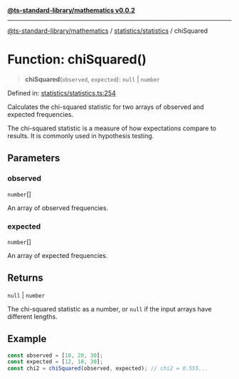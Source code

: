 [**@ts-standard-library/mathematics v0.0.2**](../../../README.md)

***

[@ts-standard-library/mathematics](../../../README.md) / [statistics/statistics](../README.md) / chiSquared

# Function: chiSquared()

> **chiSquared**(`observed`, `expected`): `null` \| `number`

Defined in: [statistics/statistics.ts:254](https://github.com/gabaudette/ts-stdlib/blob/725aff52e6f28b9942b278b955914b3ace9f325c/packages/mathematics/src/statistics/statistics.ts#L254)

Calculates the chi-squared statistic for two arrays of observed and expected frequencies.

The chi-squared statistic is a measure of how expectations compare to results. It is commonly used in hypothesis testing.

## Parameters

### observed

`number`[]

An array of observed frequencies.

### expected

`number`[]

An array of expected frequencies.

## Returns

`null` \| `number`

The chi-squared statistic as a number, or `null` if the input arrays have different lengths.

## Example

```typescript
const observed = [10, 20, 30];
const expected = [12, 18, 30];
const chi2 = chiSquared(observed, expected); // chi2 = 0.555...
```
